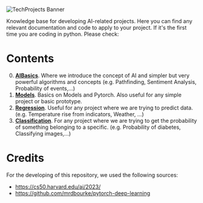 ![TechProjects Banner](https://github.com/TechProjects-BCN/AI-Tutorials/assets/61521609/28a94cfb-cdcf-42f2-a921-8766009cdd1d)

Knowledge base for developing AI-related projects. Here you can find any relevant documentation and code to apply to your project.
If it's the first time you are coding in python. Please check: 

# Contents
0. **[AIBasics](https://github.com/TechProjects-BCN/AI-Tutorials/blob/main/0.AIBasics.ipynb)**. Where we introduce the concept of AI and simpler but very powerful algorithms and concepts (e.g. Pathfinding, Sentiment Analysis, Probability of events,...)
1. **[Models](https://github.com/TechProjects-BCN/AI-Tutorials/blob/main/1.Models.ipynb)**. Basics on Models and Pytorch. Also useful for any simple project or basic prototype.
2. **[Regression](https://github.com/TechProjects-BCN/AI-Tutorials/blob/main/2.Regression.ipynb)**. Useful for any project where we are trying to predict data. (e.g. Temperature rise from indicators, Weather, ...)
3. **[Classification](https://github.com/TechProjects-BCN/AI-Tutorials/blob/main/3.Classification.ipynb)**. For any project where we are trying to get the probability of something belonging to a specific. (e.g. Probability of diabetes, Classifying images,...)

# Credits
For the developing of this repository, we used the following sources:
* https://cs50.harvard.edu/ai/2023/
* https://github.com/mrdbourke/pytorch-deep-learning
